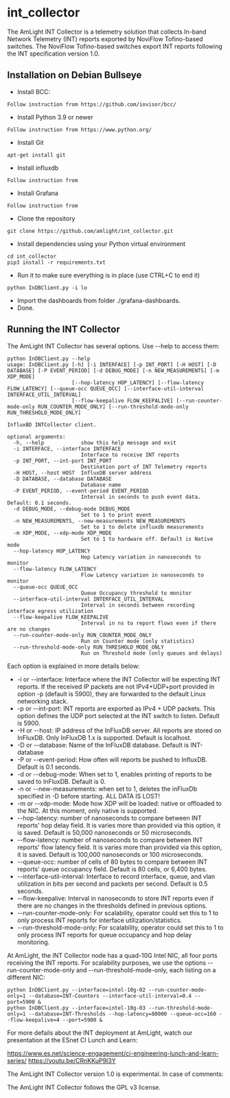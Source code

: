 # int_collector

The AmLight INT Collector is a telemetry solution that collects In-band Network Telemetry (INT) reports exported by NoviFlow Tofino-based switches. The NoviFlow Tofino-based switches export INT reports following the INT specification version 1.0.

## Installation on Debian Bullseye

* Install BCC:
```Shell
Follow instruction from https://github.com/iovisor/bcc/
```
* Install Python 3.9 or newer
```Shell
Follow instruction from https://www.python.org/
```
* Install Git
```Shell
apt-get install git
```
* Install influxdb
```Shell
Follow instruction from 
```
* Install Grafana
```Shell
Follow instruction from 
```
* Clone the repository
```Shell
git clone https://github.com/amlight/int_collector.git
```
* Install dependencies using your Python virtual environment  
```Shell
cd int_collector
pip3 install -r requirements.txt
```
* Run it to make sure everything is in place (use CTRL+C to end it)
```Shell
python InDBClient.py -i lo
```
* Import the dashboards from folder ./grafana-dashboards.
* Done.

## Running the INT Collector

The AmLight INT Collector has several options. Use --help to access them:

```Shell
python InDBClient.py --help
usage: InDBClient.py [-h] [-i INTERFACE] [-p INT_PORT] [-H HOST] [-D DATABASE] [-P EVENT_PERIOD] [-d DEBUG_MODE] [-n NEW_MEASUREMENTS] [-m XDP_MODE]
                     [--hop-latency HOP_LATENCY] [--flow-latency FLOW_LATENCY] [--queue-occ QUEUE_OCC] [--interface-util-interval INTERFACE_UTIL_INTERVAL]
                     [--flow-keepalive FLOW_KEEPALIVE] [--run-counter-mode-only RUN_COUNTER_MODE_ONLY] [--run-threshold-mode-only RUN_THRESHOLD_MODE_ONLY]

InfluxBD INTCollector client.

optional arguments:
  -h, --help            show this help message and exit
  -i INTERFACE, --interface INTERFACE
                        Interface to receive INT reports
  -p INT_PORT, --int-port INT_PORT
                        Destination port of INT Telemetry reports
  -H HOST, --host HOST  InfluxDB server address
  -D DATABASE, --database DATABASE
                        Database name
  -P EVENT_PERIOD, --event-period EVENT_PERIOD
                        Interval in seconds to push event data. Default: 0.1 seconds.
  -d DEBUG_MODE, --debug-mode DEBUG_MODE
                        Set to 1 to print event
  -n NEW_MEASUREMENTS, --new-measurements NEW_MEASUREMENTS
                        Set to 1 to delete influxdb measurements
  -m XDP_MODE, --xdp-mode XDP_MODE
                        Set to 1 to hardware off. Default is Native mode
  --hop-latency HOP_LATENCY
                        Hop Latency variation in nanoseconds to monitor
  --flow-latency FLOW_LATENCY
                        Flow Latency variation in nanoseconds to monitor
  --queue-occ QUEUE_OCC
                        Queue Occupancy threshold to monitor
  --interface-util-interval INTERFACE_UTIL_INTERVAL
                        Interval in seconds between recording interface egress utilization
  --flow-keepalive FLOW_KEEPALIVE
                        Interval in ns to report flows even if there are no changes
  --run-counter-mode-only RUN_COUNTER_MODE_ONLY
                        Run on Counter mode (only statistics)
  --run-threshold-mode-only RUN_THRESHOLD_MODE_ONLY
                        Run on Threshold mode (only queues and delays)
```

Each option is explained in more details below:

* -i or --interface: Interface where the INT Collector will be expecting INT reports. If the received IP packets are not IPv4+UDP+port provided in option -p (default is 5900), they are forwarded to the default Linux networking stack.
* -p or --int-port: INT reports are exported as IPv4 + UDP packets. This option defines the UDP port selected at the INT switch to listen. Default is 5900.
* -H or --host: IP address of the InFluxDB server. All reports are stored on InFluxDB. Only InFluxDB 1.x is supported. Default is localhost.
* -D or --database: Name of the InFluxDB database. Default is INT-database
* -P or --event-period: How often will reports be pushed to InfluxDB. Default is 0.1 seconds.
* -d or --debug-mode: When set to 1, enables printing of reports to be saved to InFluxDB. Default is 0.
* -n or --new-measurements: when set to 1, deletes the inFluxDb specified in -D before starting. ALL DATA IS LOST!
* -m or --xdp-mode: Mode how XDP will be loaded: native or offloaded to the NIC. At this moment, only native is supported.
* --hop-latency: number of nanoseconds to compare between INT reports' hop delay field. It is varies more than provided via this option, it is saved. Default is 50,000 nanoseconds or 50 microseconds.
* --flow-latency: number of nanoseconds to compare between INT reports' flow latency field. It is varies more than provided via this option, it is saved. Default is 100,000 nanoseconds or 100 microseconds.
* --queue-occ: number of cells of 80 bytes to compare between INT reports' queue occupancy field. Default is 80 cells, or 6,400 bytes.
* --interface-util-interval: Interface to record interface, queue, and vlan utilization in bits per second and packets per second. Default is 0.5 seconds.
* --flow-keepalive: Interval in nanoseconds to store INT reports even if there are no changes in the thresholds defined in previous options.
* --run-counter-mode-only: For scalability, operator could set this to 1 to only process INT reports for interface utilization/statistics. 
* --run-threshold-mode-only: For scalability, operator could set this to 1 to only process INT reports for queue occupancy and hop delay monitoring. 

At AmLight, the INT Collector node has a quad-10G Intel NIC, all four ports receiving the INT reports. For scalability purposes, we use the options --run-counter-mode-only and --run-threshold-mode-only, each listing on a different NIC:

```Shell
python InDBClient.py --interface=intel-10g-02 --run-counter-mode-only=1 --database=INT-Counters --interface-util-interval=0.4 --port=5900 &
python InDBClient.py --interface=intel-10g-03 --run-threshold-mode-only=1 --database=INT-Thresholds --hop-latency=80000 --queue-occ=160 --flow-keepalive=4 --port=5900 &
```

For more defails about the INT deployment at AmLight, watch our presentation at the ESnet CI Lunch and Learn:

https://www.es.net/science-engagement/ci-engineering-lunch-and-learn-series/
https://youtu.be/CRnKKuP9I3Y

The AmLight INT Collector version 1.0 is experimental. In case of comments: <sdn at amlight dot net>

The AmLight INT Collector follows the GPL v3 license.